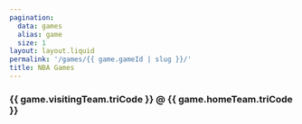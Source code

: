 ```yaml
---
pagination:
  data: games
  alias: game
  size: 1
layout: layout.liquid
permalink: '/games/{{ game.gameId | slug }}/'
title: NBA Games
---
```


### {{ game.visitingTeam.triCode }} @ {{ game.homeTeam.triCode }}

<!-- ![{{game.name}}]({{game.image}}) -->
